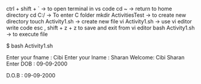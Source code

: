  ctrl + shift + ` -> to open terminal in vs code
 cd ~ -> return to home directory
 cd C:/ -> To enter C folder
 mkdir ActivitiesTest -> to create new directory
 touch Activity1.sh -> create new file
 vi Activity1.sh -> use vi editor
 write code
 esc , shift + z + z to save and exit from vi editor
 bash Activity1.sh -> to execute file

$ bash Activity1.sh

Enter your fname : Cibi
Enter your lname : Sharan
Welcome: Cibi Sharan
Enter DOB : 09-09-2000

 D.O.B : 09-09-2000
